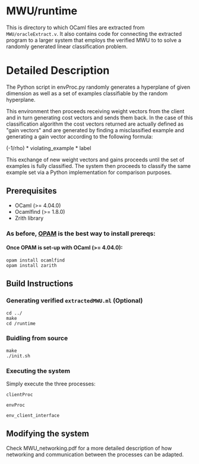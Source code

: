 # MWU/runtime

This is directory to which OCaml files are extracted from `MWU/oracleExtract.v`.
It also contains code for connecting the extracted program to a larger system
that employs the verified MWU to to solve a randomly generated linear
classification problem.

# Detailed Description

The Python script in envProc.py randomly generates a hyperplane of given
dimension as well as a set of examples classifiable by the random hyperplane.

This environment then proceeds receiving weight vectors from the client and in
turn generating cost vectors and sends them back. In the case of this
classification algorithm the cost vectors returned are actually defined as
"gain vectors" and are generated by finding a misclassified example and
generating a gain vector according to the following formula:

(-1/rho) * violating_example * label

This exchange of new weight vectors and gains proceeds until the set of
examples is fully classified. The system then proceeds to classify the same
example set via a Python implementation for comparison purposes.

## Prerequisites
* OCaml (>= 4.04.0)
* Ocamlfind (>= 1.8.0)
* Zrith library

### As before, [OPAM](https://opam.ocaml.org/) is the best way to install prereqs:

#### Once OPAM is set-up with OCaml (>= 4.04.0):

```
opam install ocamlfind
opam install zarith
```

## Build Instructions

### Generating verified `extractedMWU.ml` (Optional)

```
cd ../
make
cd /runtime
```
### Buidling from source

```
make
./init.sh
```

### Executing the system

Simply execute the three processes:

```
clientProc
```
```
envProc
```
```
env_client_interface
```

## Modifying the system

Check MWU_networking.pdf for a more detailed description of
how networking and communication between the processes can
be adapted.
